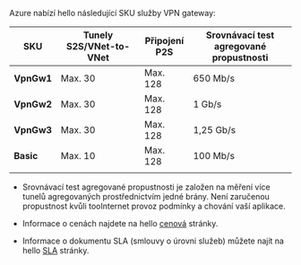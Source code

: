 Azure nabízí hello následující SKU služby VPN gateway:

|**SKU**   | **Tunely<br> S2S/VNet-to-VNet** | **Připojení<br>P2S** | **Srovnávací test<br>agregované propustnosti** |
|---       | ---                             | ---                    | ---                         |
|**VpnGw1**| Max. 30                         | Max. 128               | 650 Mb/s                    |
|**VpnGw2**| Max. 30                         | Max. 128               | 1 Gb/s                      |
|**VpnGw3**| Max. 30                         | Max. 128               | 1,25 Gb/s                   |
|**Basic** | Max. 10                         | Max. 128               | 100 Mb/s                    | 
|          |                                 |                        |                             | 

- Srovnávací test agregované propustnosti je založen na měření více tunelů agregovaných prostřednictvím jedné brány. Není zaručenou propustnost kvůli tooInternet provoz podmínky a chování vaší aplikace.

- Informace o cenách najdete na hello [cenová](https://azure.microsoft.com/pricing/details/vpn-gateway) stránky.

- Informace o dokumentu SLA (smlouvy o úrovni služeb) můžete najít na hello [SLA](https://azure.microsoft.com/support/legal/sla/vpn-gateway/) stránky.
